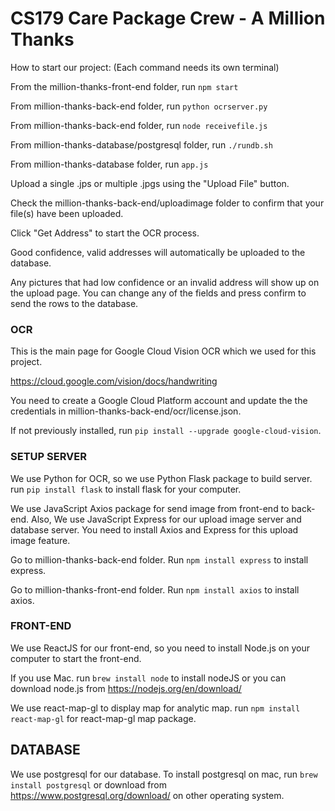 # CS179 Care Package Crew - A Million Thanks

How to start our project: (Each command needs its own terminal)

From the million-thanks-front-end folder, run `npm start`

From million-thanks-back-end folder, run `python ocrserver.py`

From million-thanks-back-end folder, run `node receivefile.js`

From million-thanks-database/postgresql folder, run `./rundb.sh`

From million-thanks-database folder, run `app.js`


Upload a single .jps or multiple .jpgs using the "Upload File" button.

Check the million-thanks-back-end/uploadimage folder to confirm that your file(s) have been uploaded.

Click "Get Address" to start the OCR process.

Good confidence, valid addresses will automatically be uploaded to the database. 

Any pictures that had low confidence or an invalid address will show up on the upload page. You can change any of the fields and press 
confirm to send the rows to the database.

### OCR

This is the main page for Google Cloud Vision OCR which we used for this project.

https://cloud.google.com/vision/docs/handwriting

You need to create a Google Cloud Platform account and update the the credentials in million-thanks-back-end/ocr/license.json.

If not previously installed, run `pip install --upgrade google-cloud-vision`.

### SETUP SERVER

We use Python for OCR, so we use Python Flask package to build server. run `pip install flask` to install flask for your computer.

We use JavaScript Axios package for send image from front-end to back-end. Also, We use JavaScript Express for our upload image server and database server. You need to install Axios and Express for this upload image feature.

Go to million-thanks-back-end folder. Run `npm install express` to install express.

Go to million-thanks-front-end folder. Run `npm install axios` to install axios.

### FRONT-END

We use ReactJS for our front-end, so you need to install Node.js on your computer to start the front-end.

If you use Mac. run `brew install node` to install nodeJS or you can download node.js from https://nodejs.org/en/download/

We use react-map-gl to display map for analytic map. run `npm install react-map-gl` for react-map-gl map package.

## DATABASE

We use postgresql for our database. To install postgresql on mac, run `brew install postgresql` or download from https://www.postgresql.org/download/ on other operating system.
